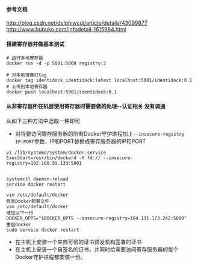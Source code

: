 #### 参考文档 
http://blog.csdn.net/delphiwcdj/article/details/43099877  
http://www.bubuko.com/infodetail-1615984.html  
#### 搭建寄存器并做基本测试
```
# 运行本地寄存器
docker run -d -p 5001:5000 registry:2

# 对本地镜像打tag
docker tag identidock_identidock:latest localhost:5001/identidock:0.1
# 上传到本地寄存器
docker push localhost:5001/identidock:0.1
```

#### 从非寄存器所在机器使用寄存器时需要做的处理--认证相关  没有调通
从如下三种方法中选取一种即可  
- 对将要访问寄存服务器的所有Docker守护进程加上```--insecure-registry IP:PORT```参数，IP和PORT替换成寄存服务器的IP和PORT
```
vi /lib/systemd/system/docker.service 
ExecStart=/usr/bin/dockerd -H fd:// --insecure-registry=192.168.59.133:5001


systemctl daemon-reload
service docker restart

```

```
vim /etc/default/docker
修改Docker配置文件
vim /etc/default/docker
增加以下一行
DOCKER_OPTS="$DOCKER_OPTS --insecure-registry=104.131.173.242:5000"
重启Docker
sudo service docker restart
```
- 在主机上安装一个来自可信的证书颁发机构签署的证书
- 在主机上安装一个自签名的证书，并同时给需要访问寄存服务器的每个Docker守护进程都安装一份。

